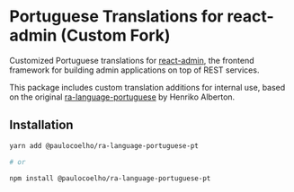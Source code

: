 # Portuguese Translations for react-admin (Custom Fork)

Customized Portuguese translations for [react-admin](https://github.com/marmelab/react-admin), the frontend framework for building admin applications on top of REST services.

This package includes custom translation additions for internal use, based on the original [ra-language-portuguese](https://github.com/henriko202/ra-language-portuguese) by Henriko Alberton.

## Installation

```bash
yarn add @paulocoelho/ra-language-portuguese-pt

# or

npm install @paulocoelho/ra-language-portuguese-pt
